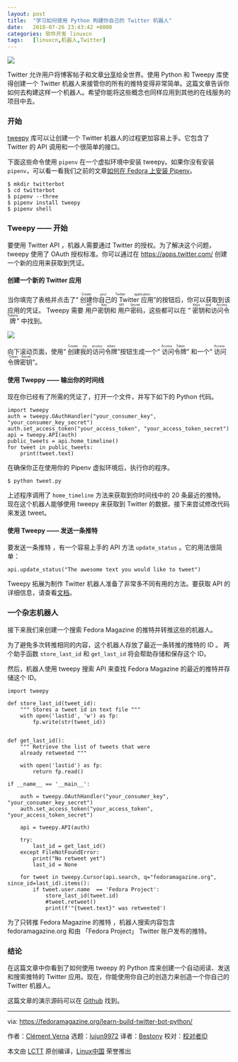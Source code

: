 ```yaml
---
layout: post
title:	"学习如何使用 Python 构建你自己的 Twitter 机器人"
date:	2018-07-26 23:43:42 +0800 
categories:	软件开发 linuxcn 
tags:	[linuxcn,机器人,Twitter]
---
```



![](/Asserts/Images//attachment/album/201807/26/234343d7z911k0kvc1lll1.jpg)


Twitter 允许用户将博客帖子和文章[分享](https://twitter.com)给全世界。使用 Python 和 Tweepy 库使得创建一个 Twitter 机器人来接管你的所有的推特变得非常简单。这篇文章告诉你如何去构建这样一个机器人。希望你能将这些概念也同样应用到其他的在线服务的项目中去。


### 开始


[tweepy](https://tweepy.readthedocs.io/en/v3.5.0/) 库可以让创建一个 Twitter 机器人的过程更加容易上手。它包含了 Twitter 的 API 调用和一个很简单的接口。


下面这些命令使用 `pipenv` 在一个虚拟环境中安装 tweepy。如果你没有安装 `pipenv`，可以看一看我们之前的文章[如何在 Fedora 上安装 Pipenv](/article-9827-1.html)。



```
$ mkdir twitterbot
$ cd twitterbot
$ pipenv --three
$ pipenv install tweepy
$ pipenv shell

```

### Tweepy —— 开始


要使用 Twitter API ，机器人需要通过 Twitter 的授权。为了解决这个问题， tweepy 使用了 OAuth 授权标准。你可以通过在 <https://apps.twitter.com/> 创建一个新的应用来获取到凭证。


#### 创建一个新的 Twitter 应用


当你填完了表格并点击了“<ruby> 创建你自己的 Twitter 应用 <rt>  Create your Twitter application </rt></ruby>”的按钮后，你可以获取到该应用的凭证。 Tweepy 需要<ruby> 用户密钥 <rt>  API Key </rt></ruby>和<ruby> 用户密码 <rt>  API Secret </rt></ruby>，这些都可以在 “<ruby> 密钥和访问令牌 <rt>  Keys and Access Tokens </rt></ruby>” 中找到。


![](/Asserts/Images//attachment/album/201807/26/234344wdx4hogs6mk5ihiy.png)


向下滚动页面，使用“<ruby> 创建我的访问令牌 <rt>  Create my access token </rt></ruby>”按钮生成一个“<ruby> 访问令牌 <rt>  Access Token </rt></ruby>” 和一个“<ruby> 访问令牌密钥 <rt>  Access Token Secret </rt></ruby>”。


#### 使用 Tweppy —— 输出你的时间线


现在你已经有了所需的凭证了，打开一个文件，并写下如下的 Python 代码。



```
import tweepy
auth = tweepy.OAuthHandler("your_consumer_key", "your_consumer_key_secret")
auth.set_access_token("your_access_token", "your_access_token_secret")
api = tweepy.API(auth)
public_tweets = api.home_timeline()
for tweet in public_tweets:
    print(tweet.text)

```

在确保你正在使用你的 Pipenv 虚拟环境后，执行你的程序。



```
$ python tweet.py

```

上述程序调用了 `home_timeline` 方法来获取到你时间线中的 20 条最近的推特。现在这个机器人能够使用 tweepy 来获取到 Twitter 的数据，接下来尝试修改代码来发送 tweet。


#### 使用 Tweepy —— 发送一条推特


要发送一条推特 ，有一个容易上手的 API 方法 `update_status` 。它的用法很简单：



```
api.update_status("The awesome text you would like to tweet")

```

Tweepy 拓展为制作 Twitter 机器人准备了非常多不同有用的方法。要获取 API 的详细信息，请查看[文档](http://docs.tweepy.org/en/v3.5.0/api.html#id1)。


### 一个杂志机器人


接下来我们来创建一个搜索 Fedora Magazine 的推特并转推这些的机器人。


为了避免多次转推相同的内容，这个机器人存放了最近一条转推的推特的 ID 。 两个助手函数 `store_last_id` 和 `get_last_id` 将会帮助存储和保存这个 ID。


然后，机器人使用 tweepy 搜索 API 来查找 Fedora Magazine 的最近的推特并存储这个 ID。



```
import tweepy

def store_last_id(tweet_id):
    """ Stores a tweet id in text file """
    with open('lastid', 'w') as fp:
        fp.write(str(tweet_id))


def get_last_id():
    """ Retrieve the list of tweets that were
    already retweeted """

    with open('lastid') as fp:
        return fp.read()

if __name__ == '__main__':

    auth = tweepy.OAuthHandler("your_consumer_key", "your_consumer_key_secret")
    auth.set_access_token("your_access_token", "your_access_token_secret")

    api = tweepy.API(auth)

    try:
        last_id = get_last_id()
    except FileNotFoundError:
        print("No retweet yet")
        last_id = None

    for tweet in tweepy.Cursor(api.search, q="fedoramagazine.org", since_id=last_id).items():
        if tweet.user.name  == 'Fedora Project':
            store_last_id(tweet.id)
            #tweet.retweet()
            print(f'"{tweet.text}" was retweeted')

```

为了只转推 Fedora Magazine 的推特 ，机器人搜索内容包含 fedoramagazine.org 和由 「Fedora Project」 Twitter 账户发布的推特。


### 结论


在这篇文章中你看到了如何使用 tweepy 的 Python 库来创建一个自动阅读、发送和搜索推特的 Twitter 应用。现在，你能使用你自己的创造力来创造一个你自己的 Twitter 机器人。


这篇文章的演示源码可以在 [Github](https://github.com/cverna/magabot) 找到。




---


via: <https://fedoramagazine.org/learn-build-twitter-bot-python/>


作者：[Clément Verna](https://fedoramagazine.org) 选题：[lujun9972](https://github.com/lujun9972) 译者：[Bestony](https://github.com/bestony) 校对：[校对者ID](https://github.com/%E6%A0%A1%E5%AF%B9%E8%80%85ID)


本文由 [LCTT](https://github.com/LCTT/TranslateProject) 原创编译，[Linux中国](https://linux.cn/) 荣誉推出
